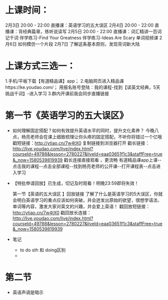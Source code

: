 # 上课时间：

2月3日 20:00 - 22:00 直播课：英语学习的五大误区
2月4日 20:00 - 22:00 直播课：背经典篇章，练听说读写 
2月5日 20:00 - 22:00 直播课：词汇精讲一百词记千词
伴学练习-Find Your Greatness
伴学练习-Ideas Are Scary
单词视频课
2月6日   如何模仿一个片段
2月7日  了解这条基本原则，发现背词新大陆

# 上课方式三选一：

1.手机/平板下载【有道精品课】app；
2.电脑网页进入精品课https://ke.youdao.com/；
用报名账号登陆：我的课程-找到【读英文经典，5天挑战千词】-进入学习
3.群内开课前我会同步直播链接

# 第一节《英语学习的五大误区》 

* 如何理解固定搭配？如何有效提升英语水平的同时，提升文化素养？ 
  今晚八点，杨亮老师会在课上细致梳理让你头疼的固定搭配，不听你将错过一个亿哦 
  戳短链接：http://ytiao.cn/7w4tX0
  复制链接到浏览器打开 
  戳长链接：http://live.youdao.com/live/index.html?courseId=49788&lesson=2780227&liveId=eaa03651f1c3&staffFree=true&_now=1580539819939
  戳长连接直接观看 ，更流畅 
  有道精品课app上课--点击我的课程--点击全部课程--找到杨亮老师的公开课--打开课程表--点击进入学习

* 【特批申请回放】已生成，切记及时观看！明晚23:59即将失效！

  第一节【英语的五大误区 】回放链接
  了解了什么是英语学习的5大误区，你就会明白英语学习的重点应该如何突破，并会迸发出原始的欲望，很想学语法、单词等内容，激发大家对英文的兴趣，并会爱上英语！
  戳回放短链接：http://ytiao.cn/7w4tX0
  戳回放长连接：http://live.youdao.com/live/index.html?courseId=49788&lesson=2780227&liveId=eaa03651f1c3&staffFree=true&_now=1580539819939

* 笔记
  * to do sth 和 doing区别
  * 



# 第二节

* 英语声调是暗示
